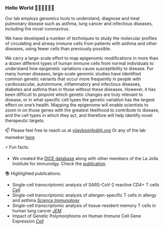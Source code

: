 ### Hello World 👨🏾‍🔬👩🏾‍🔬

Our lab employs genomics tools to understand, diagnose and treat pulmonary disease such as asthma, lung cancer and infectious diseases, including the novel coronavirus.

We have developed a number of techniques to study the molecular profiles of circulating and airway immune cells from patients with asthma and other diseases, using fewer cells than previously possible.

We carry a large-scale effort to map epigenomic modifications in more than a dozen different types of human immune cells from normal individuals to understand how epigenetic variations cause susceptibility to disease. For many human diseases, large-scale genomic studies have identified common genetic variants that occur more frequently in people with cardiovascular, autoimmune, inflammatory and infectious diseases, diabetes and asthma than in those without these diseases. However, it has been difficult to pinpoint which genetic changes are truly relevant to disease, or in what specific cell types the genetic variation has the largest effect on one’s health. Mapping the epigenome will enable scientists to zoom in on those genes with the greatest likelihood to contribute to disease, and the cell types in which they act, and therefore will help identify novel therapeutic targets.

📫 Please feel free to reach us at vijaybioinfo@lji.org
Or any of the lab memeber [here](https://www.lji.org/faculty-research/labs/vijayanand/#overview)

⚡ Fun facts:
- We created the [DICE database](https://dice-database.org) along with other members of the La Jolla Institute for immunolgy. Check the [publication](https://doi.org/10.1016/j.cell.2018.10.022).

📚 Highlighted publications:
- Single-cell transcriptomic analysis of SARS-CoV-2 reactive CD4+ T cells [_Cell_](https://doi.org/10.1016/j.cell.2020.10.001)
- Single-cell transcriptomic analysis of allergen-specific T cells in allergy and asthma [_Science Immunology_](https://doi.org/10.1126/sciimmunol.aba6087)
- Single-cell transcriptomic analysis of tissue-resident memory T cells in human lung cancer [_JEM_](https://doi.org/10.1084/jem.20190249)
- Impact of Genetic Polymorphisms on Human Immune Cell Gene Expression [_Cell_](https://doi.org/10.1016/j.cell.2018.10.022)

<!--
**vijaybioinfo/vijaybioinfo** is a ✨ _special_ ✨ repository because its `README.md` (this file) appears on your GitHub profile.

Here are some ideas to get you started:

- 🔭 I’m currently working on ...
- 🌱 I’m currently learning ...
- 👯 I’m looking to collaborate on ...
- 🤔 I’m looking for help with ...
- 💬 Ask me about ...
- 📫 How to reach me: ...
- 😄 Pronouns: ...
- ⚡ Fun fact: ...
-->
